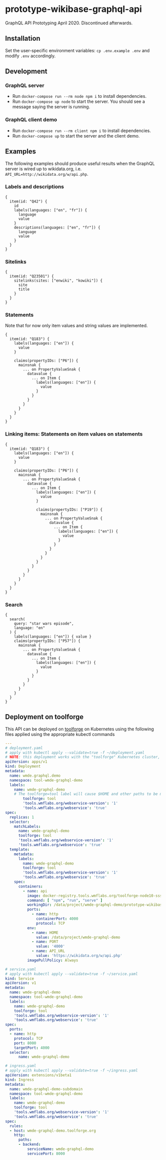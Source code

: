 # prototype-wikibase-graphql-api
GraphQL API Prototyping April 2020. Discontinued afterwards.

## Installation
Set the user-specific environment variables: `cp .env.example .env` and modify `.env` accordingly.

## Development

### GraphQL server
* Run `docker-compose run --rm node npm i` to install dependencies.
* Run `docker-compose up node` to start the server. You should see a message saying the server is running.

### GraphQL client demo
* Run `docker-compose run --rm client npm i` to install dependencies.
* Run `docker-compose up` to start the server and the client demo.

## Examples
The following examples should produce useful results when the GraphQL server is wired up to wikidata.org, i.e. `API_URL=http://wikidata.org/w/api.php`.
### Labels and descriptions
```gql
{
  item(id: "Q42") {
    id
    labels(languages: ["en", "fr"]) {
      language
      value
    }
    descriptions(languages: ["en", "fr"]) {
      language
      value
    }
  }
}
```

### Sitelinks
```gql
{
  item(id: "Q23501") {
    sitelinks(sites: ["enwiki", "kowiki"]) {
      site
      title
    }
  }
}
```

### Statements
Note that for now only item values and string values are implemented.
```gql
{
  item(id: "Q183") {
    labels(languages: ["en"]) {
      value
    }

    claims(propertyIDs: ["P6"]) {
      mainsnak {
        ... on PropertyValueSnak {
          datavalue {
            ... on Item {
              labels(languages: ["en"]) {
                value
              }
            }
          }
        }
      }
    }
  }
}
```

### Linking items: Statements on item values on statements
```gql
{
  item(id: "Q183") {
    labels(languages: ["en"]) {
      value
    }

    claims(propertyIDs: ["P6"]) {
      mainsnak {
        ... on PropertyValueSnak {
          datavalue {
            ... on Item {
              labels(languages: ["en"]) {
                value
              }

              claims(propertyIDs: ["P19"]) {
                mainsnak {
                  ... on PropertyValueSnak {
                    datavalue {
                      ... on Item {
                        labels(languages: ["en"]) {
                          value
                        }
                      }
                    }
                  }
                }
              }
            }
          }
        }
      }
    }
  }
}
```

### Search
```gql
{
  search(
    query: "star wars episode",
    language: "en"
  ) {
    labels(languages: ["en"]) { value }
    claims(propertyIDs: ["P57"]) {
      mainsnak {
        ... on PropertyValueSnak {
          datavalue {
            ... on Item {
              labels(languages: ["en"]) {
                value
              }
            }
          }
        }
      }
    }
  }
}
```

## Deployment on toolforge
This API can be deployed on [toolforge](https://wikitech.wikimedia.org/wiki/Help:Toolforge) on Kubernetes using the following files applied using the appropriate kubectl commands
```yaml
---
# deployment.yaml
# apply with kubectl apply --validate=true -f ~/deployment.yaml
# NOTE: this deployment works with the "toolforge" Kubernetes cluster, and not the legacy "default" cluster.
apiVersion: apps/v1
kind: Deployment
metadata:
  name: wmde.graphql.demo
  namespace: tool-wmde-graphql-demo
  labels:
    name: wmde-graphql-demo
    # The toolforge=tool label will cause $HOME and other paths to be mounted from Toolforge
        toolforge: tool
        'tools.wmflabs.org/webservice-version': '1'
        'tools.wmflabs.org/webservice': 'true'
spec:
  replicas: 1
  selector:
    matchLabels:
      name: wmde-graphql-demo
      toolforge: tool
      'tools.wmflabs.org/webservice-version': '1'
      'tools.wmflabs.org/webservice': 'true'
  template:
    metadata:
      labels:
        name: wmde-graphql-demo
        toolforge: tool
        'tools.wmflabs.org/webservice-version': '1'
        'tools.wmflabs.org/webservice': 'true'
    spec:
      containers:
        - name: api
          image: docker-registry.tools.wmflabs.org/toolforge-node10-sssd-web:latest
          command: [ "npm", "run", "serve" ]
          workingDir: /data/project/wmde-graphql-demo/prototype-wikibase-graphql-api
          ports:
            - name: http
              containerPort: 4000
              protocol: TCP
          env:
            - name: HOME
              value: /data/project/wmde-graphql-demo
            - name: PORT
              value: '4000'
            - name: API_URL
              value: 'https://wikidata.org/w/api.php'
          imagePullPolicy: Always
```

```yaml
# service.yaml
# apply with kubectl apply --validate=true -f ~/service.yaml
kind: Service
apiVersion: v1
metadata:
  name: wmde-graphql-demo
  namespace: tool-wmde-graphql-demo
  labels:
    name: wmde-graphql-demo
    toolforge: tool
    'tools.wmflabs.org/webservice-version': '1'
    'tools.wmflabs.org/webservice': 'true'
spec: 
  ports: 
  - name: http
    protocol: TCP
    port: 8000
    targetPort: 4000
  selector:
      name: wmde-graphql-demo
```

```yaml
# ingress.yaml
# apply with kubectl apply --validate=true -f ~/ingress.yaml
apiVersion: extensions/v1beta1
kind: Ingress
metadata:
  name: wmde-graphql-demo-subdomain
  namespace: tool-wmde-graphql-demo
  labels:
    name: wmde-graphql-demo
    toolforge: tool
    'tools.wmflabs.org/webservice-version': '1'
    'tools.wmflabs.org/webservice': 'true'
spec:
  rules:
  - host: wmde-graphql-demo.toolforge.org
    http:
      paths:
      - backend:
          serviceName: wmde-graphql-demo
          servicePort: 8000
```

